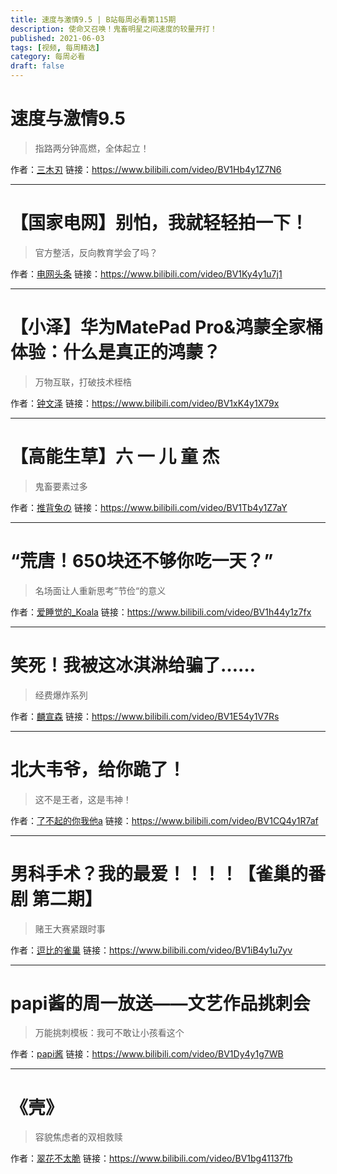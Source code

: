 ```yaml
---
title: 速度与激情9.5 | B站每周必看第115期
description: 使命又召唤！鬼畜明星之间速度的较量开打！
published: 2021-06-03
tags: [视频, 每周精选]
category: 每周必看
draft: false
---
```


# 速度与激情9.5
> 指路两分钟高燃，全体起立！

作者：[三木刃](https://space.bilibili.com/11997177)
链接：https://www.bilibili.com/video/BV1Hb4y1Z7N6

---

# 【国家电网】别怕，我就轻轻拍一下！
> 官方整活，反向教育学会了吗？

作者：[电网头条](https://space.bilibili.com/103407735)
链接：https://www.bilibili.com/video/BV1Ky4y1u7j1

---

# 【小泽】华为MatePad Pro&鸿蒙全家桶体验：什么是真正的鸿蒙？
> 万物互联，打破技术桎梏

作者：[钟文泽](https://space.bilibili.com/25910292)
链接：https://www.bilibili.com/video/BV1xK4y1X79x

---

# 【高能生草】六 一 儿 童 杰
> 鬼畜要素过多

作者：[推背兔の](https://space.bilibili.com/96070394)
链接：https://www.bilibili.com/video/BV1Tb4y1Z7aY

---

# “荒唐！650块还不够你吃一天？”
> 名场面让人重新思考”节俭“的意义

作者：[爱睡觉的_Koala](https://space.bilibili.com/43887712)
链接：https://www.bilibili.com/video/BV1h44y1z7fx

---

# 笑死！我被这冰淇淋给骗了……
> 经费爆炸系列

作者：[麟宣森](https://space.bilibili.com/52190805)
链接：https://www.bilibili.com/video/BV1E54y1V7Rs

---

# 北大韦爷，给你跪了！
> 这不是王者，这是韦神！

作者：[了不起的你我他a](https://space.bilibili.com/504323253)
链接：https://www.bilibili.com/video/BV1CQ4y1R7af

---

# 男科手术？我的最爱！！！！【雀巢的番剧 第二期】
> 赌王大赛紧跟时事

作者：[逗比的雀巢](https://space.bilibili.com/5294454)
链接：https://www.bilibili.com/video/BV1iB4y1u7yv

---

# papi酱的周一放送——文艺作品挑刺会
> 万能挑刺模板：我可不敢让小孩看这个

作者：[papi酱](https://space.bilibili.com/1532165)
链接：https://www.bilibili.com/video/BV1Dy4y1g7WB

---

# 《壳》
> 容貌焦虑者的双相救赎

作者：[翠花不太脆](https://space.bilibili.com/337312411)
链接：https://www.bilibili.com/video/BV1bg41137fb

